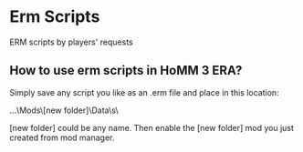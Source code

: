 # Erm Scripts
ERM scripts by players' requests

## **How to use erm scripts in HoMM 3 ERA?**

Simply save any script you like as an .erm file and place in this location:

...\Mods\\[new folder]\Data\s\

[new folder] could be any name. Then enable the [new folder] mod you just created from mod manager.
